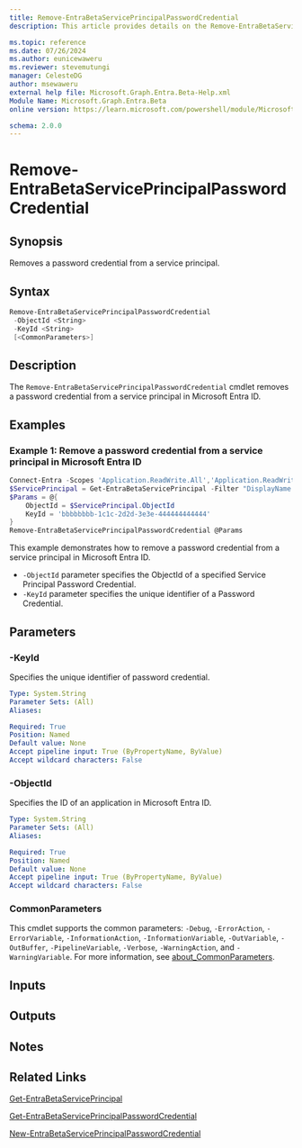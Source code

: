 ```yaml
---
title: Remove-EntraBetaServicePrincipalPasswordCredential
description: This article provides details on the Remove-EntraBetaServicePrincipalPasswordCredential command.

ms.topic: reference
ms.date: 07/26/2024
ms.author: eunicewaweru
ms.reviewer: stevemutungi
manager: CelesteDG
author: msewaweru
external help file: Microsoft.Graph.Entra.Beta-Help.xml
Module Name: Microsoft.Graph.Entra.Beta
online version: https://learn.microsoft.com/powershell/module/Microsoft.Graph.Entra.Beta/Remove-EntraBetaServicePrincipalPasswordCredential

schema: 2.0.0
---
```


# Remove-EntraBetaServicePrincipalPasswordCredential

## Synopsis

Removes a password credential from a service principal.

## Syntax

```powershell
Remove-EntraBetaServicePrincipalPasswordCredential
 -ObjectId <String>
 -KeyId <String>
 [<CommonParameters>]
```

## Description

The `Remove-EntraBetaServicePrincipalPasswordCredential` cmdlet removes a password credential from a service principal in Microsoft Entra ID.

## Examples

### Example 1: Remove a password credential from a service principal in Microsoft Entra ID

```powershell
Connect-Entra -Scopes 'Application.ReadWrite.All','Application.ReadWrite.OwnedBy'
$ServicePrincipal = Get-EntraBetaServicePrincipal -Filter "DisplayName eq '<service-principal-display-name>'"
$Params = @{
    ObjectId = $ServicePrincipal.ObjectId
    KeyId = 'bbbbbbbb-1c1c-2d2d-3e3e-444444444444'
}
Remove-EntraBetaServicePrincipalPasswordCredential @Params
```

This example demonstrates how to remove a password credential from a service principal in Microsoft Entra ID.  

- `-ObjectId` parameter specifies the ObjectId of a specified Service Principal Password Credential.  
- `-KeyId` parameter specifies the unique identifier of a Password Credential.

## Parameters

### -KeyId

Specifies the unique identifier of password credential.

```yaml
Type: System.String
Parameter Sets: (All)
Aliases:

Required: True
Position: Named
Default value: None
Accept pipeline input: True (ByPropertyName, ByValue)
Accept wildcard characters: False
```

### -ObjectId

Specifies the ID of an application in Microsoft Entra ID.

```yaml
Type: System.String
Parameter Sets: (All)
Aliases:

Required: True
Position: Named
Default value: None
Accept pipeline input: True (ByPropertyName, ByValue)
Accept wildcard characters: False
```

### CommonParameters

This cmdlet supports the common parameters: `-Debug`, `-ErrorAction`, `-ErrorVariable`, `-InformationAction`, `-InformationVariable`, `-OutVariable`, `-OutBuffer`, `-PipelineVariable`, `-Verbose`, `-WarningAction`, and `-WarningVariable`. For more information, see [about_CommonParameters](https://go.microsoft.com/fwlink/?LinkID=113216).

## Inputs

## Outputs

## Notes

## Related Links

[Get-EntraBetaServicePrincipal](Get-EntraBetaServicePrincipal.md)

[Get-EntraBetaServicePrincipalPasswordCredential](Get-EntraBetaServicePrincipalPasswordCredential.md)

[New-EntraBetaServicePrincipalPasswordCredential](New-EntraBetaServicePrincipalPasswordCredential.md)